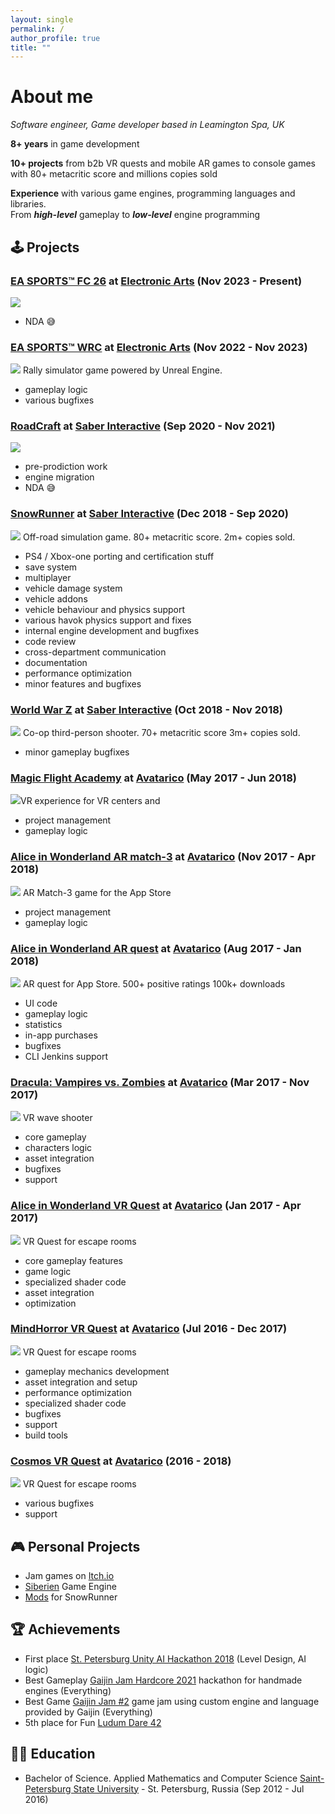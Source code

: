 ```yaml
---
layout: single
permalink: /
author_profile: true
title: ""
---
```



# About me
_Software engineer, Game developer based in Leamington Spa, UK_<br>

__8+ years__ in game development

__10+ projects__ from b2b VR quests and mobile AR games to console games with 80+ metacritic score and millions copies sold

__Experience__ with various game engines, programming languages and libraries.<br>
From ***high-level*** gameplay to ***low-level*** engine programming

## 🕹️ Projects

### [__EA SPORTS™ FC 26__](https://store.steampowered.com/app/2669320/EA_SPORTS_FC_25) at [Electronic Arts](https://www.ea.com) (Nov 2023 -  Present)
<a href="images/fc25.jpg"><img src="images/fc25.jpg" class="screenshot"></a>
- NDA 😅

### [__EA SPORTS™ WRC__](https://store.steampowered.com/app/1849250/WRC) at [Electronic Arts](https://www.ea.com) (Nov 2022 -  Nov 2023)
<a href="images/wrc.jpg"><img src="images/wrc.jpg" class="screenshot"></a>
Rally simulator game powered by Unreal Engine.
- gameplay logic
- various bugfixes

### [__RoadCraft__](https://store.steampowered.com/app/2104890/RoadCraft) at [Saber Interactive](https://saber3d.com) (Sep 2020 -  Nov 2021)
<a href="images/roadcraft.jpg"><img src="images/roadcraft.jpg" class="screenshot"></a>
- pre-prodiction work
- engine migration
- NDA 😅

### [__SnowRunner__](https://store.steampowered.com/app/1465360/SnowRunner) at [Saber Interactive](https://saber3d.com) (Dec 2018 -  Sep 2020)
<a href="images/snowrunner.png"><img src="images/snowrunner.png" class="screenshot"></a>
Off-road simulation game. 80+ metacritic score. 2m+ copies sold.
- PS4 / Xbox-one porting and certification stuff
- save system
- multiplayer
- vehicle damage system
- vehicle addons
- vehicle behaviour and physics support
- various havok physics support and fixes
- internal engine development and bugfixes
- code review
- cross-department communication
- documentation
- performance optimization
- minor features and bugfixes

### [__World War Z__](https://store.steampowered.com/app/699130/World_War_Z_Aftermath/) at [Saber Interactive](https://saber3d.com) (Oct 2018 - Nov 2018)
<a href="images/wwz.jpg"><img src="images/wwz.jpg" class="screenshot"></a>
Co-op third-person shooter. 70+ metacritic score 3m+ copies sold.
- minor gameplay bugfixes

### [__Magic Flight Academy__](https://store.steampowered.com/app/867580/Magic_Flight_Academy/) at [Avatarico](https://avatarico.com) (May 2017 - Jun 2018) 
<a href="images/mfa.png"><img src="images/mfa.png" class="screenshot"></a>VR experience for VR centers and 
- project management
- gameplay logic

### [__Alice in Wonderland AR match-3__](https://apps.apple.com/us/app/alice-in-wonderland-ar-match-3/id1339580099) at [Avatarico](https://avatarico.com) (Nov 2017 - Apr 2018)
<a href="images/alicematch3.png"><img src="images/alicematch3.png" class="screenshot"></a>
AR Match-3 game for the App Store
- project management
- gameplay logic

### [__Alice in Wonderland AR quest__](https://apps.apple.com/us/app/alice-in-wonderland-ar-quest/id1279423433) at [Avatarico](https://avatarico.com) (Aug 2017 - Jan 2018)
<a href="images/alicear.jpg"><img src="images/alicear.jpg" class="screenshot"></a>
AR quest for App Store. 500+ positive ratings 100k+ downloads
- UI code
- gameplay logic
- statistics
- in-app purchases
- bugfixes
- CLI Jenkins support  

### [__Dracula: Vampires vs. Zombies__](https://store.steampowered.com/app/667010/Dracula_Vampires_vs_Zombies/) at [Avatarico](https://avatarico.com) (Mar 2017 - Nov 2017)
<a href="images/draculavr.jpg"><img src="images/draculavr.jpg" class="screenshot"></a>
VR wave shooter
- core gameplay
- characters logic
- asset integration
- bugfixes
- support

### [__Alice in Wonderland VR Quest__](https://avatarico.com/product/alice) at [Avatarico](https://avatarico.com) (Jan 2017 - Apr 2017)
<a href="images/alicevr.jpg"><img src="images/alicevr.jpg" class="screenshot"></a>
VR Quest for escape rooms
- core gameplay features
- game logic
- specialized shader code
- asset integration
- optimization

### [__MindHorror VR Quest__](https://avatarico.com/product/mind-horror) at [Avatarico](https://avatarico.com) (Jul 2016 - Dec 2017)
<a href="images/mindhorrorvr.png"><img src="images/mindhorrorvr.png" class="screenshot"></a>
VR Quest for escape rooms
- gameplay mechanics development
- asset integration and setup
- performance optimization
- specialized shader code
- bugfixes
- support
- build tools

### [__Cosmos VR Quest__](https://avatarico.com/product/cosmos) at [Avatarico](https://avatarico.com) (2016 - 2018)
<a href="images/cosmosvr.png"><img src="images/cosmosvr.png" class="screenshot"></a>
VR Quest for escape rooms
- various bugfixes
- support

## 🎮 Personal Projects
- Jam games on [Itch.io](https://alexlemming.itch.io)
- [Siberien](https://github.com/AlexLemminG/Siberien) Game Engine
- [Mods](https://mod.io/members/alexlemming) for SnowRunner

## 🏆 Achievements
- First place [St. Petersburg Unity AI Hackathon 2018](https://www.facebook.com/spbuug/posts/848477148693641) (Level Design, AI logic)
- Best Gameplay [Gaijin Jam Hardcore 2021](https://vk.com/gaijinjam?w=wall-204949132_116) hackathon for handmade engines (Everything)
- Best Game [Gaijin Jam #2](https://vk.com/gaijinjam?w=wall-204949132_233) game jam using custom engine and language provided by Gaijin (Everything)
- 5th place for Fun [Ludum Dare 42](https://ldjam.com/events/ludum-dare/42/tight-space)

## 👨‍🎓 Education

- Bachelor of Science. Applied Mathematics and Computer Science
[Saint-Petersburg State University](https://www.math.spbu.ru/rus/) - St. Petersburg, Russia (Sep 2012 - Jul 2016)
